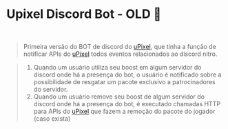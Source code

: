 # Upixel Discord Bot - OLD 🚀

<br/>

> Primeira versão do BOT de discord do [uPixel](https://www.upixel.store/), que tinha a função de notificar APIs do [uPixel](https://www.upixel.store/) todos eventos relacionados ao discord nitro.

> 1. Quando um usuário utiliza seu boost em algum servidor do discord onde há a presença do bot, o usuário é notificado sobre a possibilidade de resgatar um pacote exclusivo a patrocinadores do servidor.
> 2. Quando um usuário remove seu boost de algum servidor do discord onde há a presença do bot, é executado chamadas HTTP para APIs do [uPixel](https://www.upixel.store/) que fazem a remoção do pacote do jogador (caso exista)
